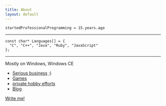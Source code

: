```yaml
---
title: About
layout: default
---
```


```
startedProfessionalProgramming = 15.years.ago
```

- - -

```
const char* Languages[] = {
  "C", "C++", "Java", "Ruby", "JavaScript"
};
```

- - - 

Mostly on Windows, Windows CE

* [Serious business](business.html) ;)
* [Games](games.html)
* [private hobby efforts](http://github.com/pke)
* [Blog](http://philondev.blogspot.com/)

[Write me!](mailto:phil.kursawe@gmail.com)
